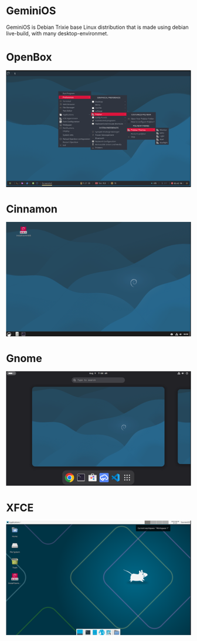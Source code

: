 # GeminiOS
GeminiOS is Debian Trixie base Linux distribution that is made using debian live-build, with many desktop-environmet.

# OpenBox
![Openbox](https://github.com/Kecubunk/Kecubunk.github.io/blob/master/images/1.png)

# Cinnamon
![Cinnamon](https://github.com/Kecubunk/Kecubunk.github.io/blob/master/images/3.png)

# Gnome
![Gnome](https://github.com/Kecubunk/Kecubunk.github.io/blob/master/images/4.png)

# XFCE
![XFCE](https://github.com/Kecubunk/Kecubunk.github.io/blob/master/images/5.png)
